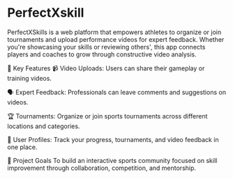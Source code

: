 # PerfectXskill
PerfectXSkills is a web platform that empowers athletes to organize or join tournaments and upload performance videos for expert feedback. Whether you're showcasing your skills or reviewing others', this app connects players and coaches to grow through constructive video analysis.

🔑 Key Features
📹 Video Uploads: Users can share their gameplay or training videos.

🗣️ Expert Feedback: Professionals can leave comments and suggestions on videos.

🏆 Tournaments: Organize or join sports tournaments across different locations and categories.

👥 User Profiles: Track your progress, tournaments, and video feedback in one place.

🚀 Project Goals
To build an interactive sports community focused on skill improvement through collaboration, competition, and mentorship.

